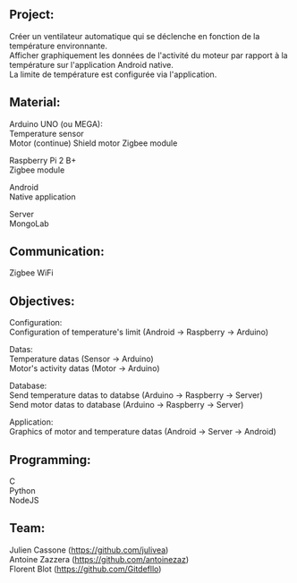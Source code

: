 Project:
--------  

Créer un ventilateur automatique qui se déclenche en fonction de la température environnante.  
Afficher graphiquement les données de l'activité du moteur par rapport à la température sur l'application Android native.  
La limite de température est configurée via l'application.  

Material:
---------

Arduino UNO (ou MEGA):  
	Temperature sensor    
	Motor (continue)
	Shield motor
	Zigbee module  

Raspberry Pi 2 B+  
	Zigbee module  

Android  
	Native application   

Server  
	MongoLab    

Communication:
--------------

Zigbee
WiFi  

Objectives:
-----------

Configuration:    
	Configuration of temperature's limit (Android -> Raspberry -> Arduino)  

Datas:    
	Temperature datas (Sensor -> Arduino)   
	Motor's activity datas (Motor -> Arduino)  

Database:    
	Send temperature datas to databse (Arduino -> Raspberry -> Server)  
	Send motor datas to database (Arduino -> Raspberry -> Server)   

Application:    
	Graphics of motor and temperature datas (Android -> Server -> Android)   

Programming:
------------

C   
Python  
NodeJS  

Team:
-----

Julien Cassone (https://github.com/julivea)  
Antoine Zazzera (https://github.com/antoinezaz)  
Florent Blot (https://github.com/Gitdefllo)  

